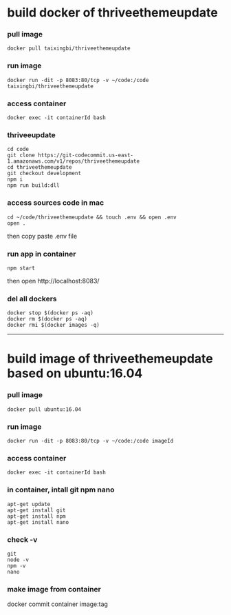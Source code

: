 
# build docker of thriveethemeupdate 

### pull image
```
docker pull taixingbi/thriveethemeupdate
```

### run image
```
docker run -dit -p 8083:80/tcp -v ~/code:/code taixingbi/thriveethemeupdate
```

### access container
```
docker exec -it containerId bash   
```

### thriveeupdate
```
cd code
git clone https://git-codecommit.us-east-1.amazonaws.com/v1/repos/thriveethemeupdate
cd thriveethemeupdate
git checkout development
npm i
npm run build:dll 
```
### access sources code  in mac
```
cd ~/code/thriveethemeupdate && touch .env && open .env
open .
```
then copy paste .env file

### run app in container
```
npm start
```
then open http://localhost:8083/


### del all dockers
```
docker stop $(docker ps -aq)    
docker rm $(docker ps -aq)    
docker rmi $(docker images -q)   
```

---
# build image of thriveethemeupdate based on ubuntu:16.04
### pull image
```
docker pull ubuntu:16.04
```

### run image
```
docker run -dit -p 8083:80/tcp -v ~/code:/code imageId
```

### access container
```
docker exec -it containerId bash   
```

### in container, intall git npm nano 
```
apt-get update
apt-get install git  
apt-get install npm 
apt-get install nano
```

### check -v
```
git 
node -v
npm -v
nano
```

### make image from container
docker commit container image:tag






